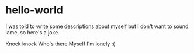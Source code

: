 # hello-world

I was told to write some descriptions about myself but I don't want to sound lame, so here's a joke.

Knock knock
Who's there
Myself
I'm lonely :(
